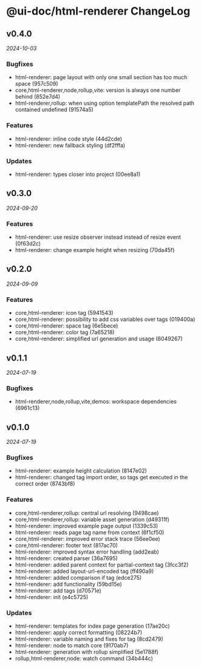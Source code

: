 # @ui-doc/html-renderer ChangeLog

## v0.4.0

_2024-10-03_

### Bugfixes

- html-renderer: page layout with only one small section has too much space (957c509)
- core,html-renderer,node,rollup,vite: version is always one number behind (852e7d4)
- html-renderer,rollup: when using option templatePath the resolved path contained undefined (91574a5)

### Features

- html-renderer: inline code style (44d2cde)
- html-renderer: new fallback styling (df2fffa)

### Updates

- html-renderer: types closer into project (00ee8a1)

## v0.3.0

_2024-09-20_

### Features

- html-renderer: use resize observer instead instead of resize event (0f63d2c)
- html-renderer: change example height when resizing (70da45f)

## v0.2.0

_2024-09-09_

### Features

- core,html-renderer: icon tag (5941543)
- core,html-renderer: possibility to add css variables over tags (019400a)
- core,html-renderer: space tag (6e5bece)
- core,html-renderer: color tag (7a65218)
- core,html-renderer: simplified url generation and usage (6049267)

## v0.1.1

_2024-07-19_

### Bugfixes

- html-renderer,node,rollup,vite,demos: workspace dependencies (6961c13)

## v0.1.0

_2024-07-19_

### Bugfixes

- html-renderer: example height calculation (8147e02)
- html-renderer: changed tag import order, so tags get executed in the correct order (8743bf8)

### Features

- core,html-renderer,rollup: central url resolving (9498cae)
- core,html-renderer,rollup: variable asset generation (d49311f)
- html-renderer: improved example page output (1339c53)
- html-renderer: reads page tag name from context (6f1cf50)
- core,html-renderer: improved error stack trace (56ee0ee)
- core,html-renderer: footer text (817ac70)
- html-renderer: improved syntax error handling (add2eab)
- html-renderer: created parser (36a7695)
- html-renderer: added parent context for partial-context tag (3fcc3f2)
- html-renderer: added layout-url-encoded tag (ff490a9)
- html-renderer: added comparison if tag (edce275)
- html-renderer: add functionality (59bd15e)
- html-renderer: add tags (d70571e)
- html-renderer: init (e4c5725)

### Updates

- html-renderer: templates for index page generation (17ae20c)
- html-renderer: apply correct formatting (08224b7)
- html-renderer: variable naming and fixes for tag (8cd2479)
- html-renderer: node to match core (9170ab7)
- html-renderer: generation with rollup simplified (5e1788f)
- rollup,html-renderer,node: watch command (34b444c)
